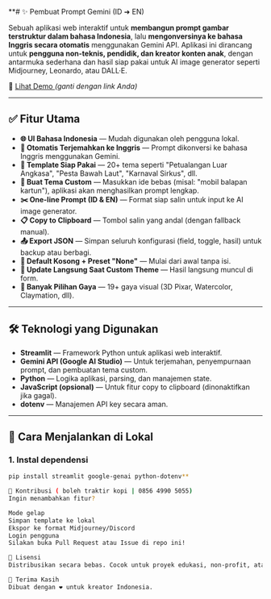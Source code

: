 **# ✨ Pembuat Prompt Gemini (ID ➜ EN)

Sebuah aplikasi web interaktif untuk **membangun prompt gambar terstruktur dalam bahasa Indonesia**, lalu **mengonversinya ke bahasa Inggris secara otomatis** menggunakan Gemini API. Aplikasi ini dirancang untuk **pengguna non-teknis, pendidik, dan kreator konten anak**, dengan antarmuka sederhana dan hasil siap pakai untuk AI image generator seperti Midjourney, Leonardo, atau DALL·E.

🔗 [Lihat Demo ](https://xpromp.streamlit.app) *(ganti dengan link Anda)*

---
## ✅ Fitur Utama

- **🌐 UI Bahasa Indonesia** — Mudah digunakan oleh pengguna lokal.
- **🔄 Otomatis Terjemahkan ke Inggris** — Prompt dikonversi ke bahasa Inggris menggunakan Gemini.
- **🧱 Template Siap Pakai** — 20+ tema seperti "Petualangan Luar Angkasa", "Pesta Bawah Laut", "Karnaval Sirkus", dll.
- **🎨 Buat Tema Custom** — Masukkan ide bebas (misal: "mobil balapan kartun"), aplikasi akan menghasilkan prompt lengkap.
- **✂️ One-line Prompt (ID & EN)** — Format siap salin untuk input ke AI image generator.
- **📋 Copy to Clipboard** — Tombol salin yang andal (dengan fallback manual).
- **📤 Export JSON** — Simpan seluruh konfigurasi (field, toggle, hasil) untuk backup atau berbagi.
- **💾 Default Kosong + Preset "None"** — Mulai dari awal tanpa isi.
- **🔄 Update Langsung Saat Custom Theme** — Hasil langsung muncul di form.
- **🎨 Banyak Pilihan Gaya** — 19+ gaya visual (3D Pixar, Watercolor, Claymation, dll).

---

## 🛠️ Teknologi yang Digunakan

- **Streamlit** — Framework Python untuk aplikasi web interaktif.
- **Gemini API (Google AI Studio)** — Untuk terjemahan, penyempurnaan prompt, dan pembuatan tema custom.
- **Python** — Logika aplikasi, parsing, dan manajemen state.
- **JavaScript (opsional)** — Untuk fitur copy to clipboard (dinonaktifkan jika gagal).
- **dotenv** — Manajemen API key secara aman.

---

## 🚀 Cara Menjalankan di Lokal

### 1. Instal dependensi
```bash
pip install streamlit google-genai python-dotenv**

🤝 Kontribusi ( boleh traktir kopi | 0856 4990 5055)
Ingin menambahkan fitur?

Mode gelap
Simpan template ke lokal
Ekspor ke format Midjourney/Discord
Login pengguna
Silakan buka Pull Request atau Issue di repo ini!

📄 Lisensi
Distribusikan secara bebas. Cocok untuk proyek edukasi, non-profit, atau komersial.

🙏 Terima Kasih
Dibuat dengan ❤️ untuk kreator Indonesia.



